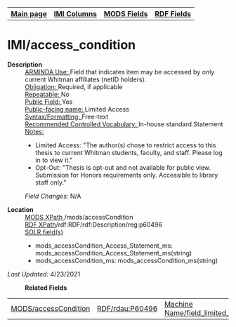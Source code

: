 <!DOCTYPE html>
<html>

<body>
<table style="width:100%">
  <tr>
    <th><a href="index.md">Main page</a></th>
	<th><a href="IMI.md">IMI Columns</a></th>
    <th><a href="MODS.md">MODS Fields</a></th>
    <th><a href="RDF.md">RDF Fields</a></th>
  </tr>
</table>

<h1>IMI/access_condition</h1>
<dl>
  <dt><b>Description</b></dt>
  <dd><ins>ARMINDA Use: </ins>Field that indicates item may be accessed by only current Whitman affiliates (netID holders).</dd>
  <dd><ins>Obligation: </ins>Required, if applicable</dd>
  <dd><ins>Repeatable: </ins>No</dd>
  <dd><ins>Public Field: </ins>Yes</dd>
  <dd><ins>Public-facing name: </ins>Limited Access</dd>
  <dd><ins>Syntax/Formatting: </ins>Free-text</dd>
  <dd><ins>Recommended Controlled Vocabulary: </ins> In-house standard Statement</dd>
  <dd><ins>Notes: </ins>
	<ul>
		<li>Limited Access: "The author(s) chose to restrict access to this thesis to current Whitman students, faculty, and staff. Please log in to view it."</li>
		<li>Opt-Out: "Thesis is opt-out and not available for public view. Submission for Honors requirements only. Accessible to library staff only."</li>
		</ul>
	</dd>
  <dd><i>Field Changes: </i>N/A</dd>
</dl>
<dl>
<dl>
    <dt><b>Location</b></dt>
	  <dd> <ins>MODS XPath </ins>/mods/accessCondition</dd>
		<dd> <ins>RDF XPath</ins>/rdf:RDF/rdf:Description/reg:p60496</dd>
		<dd> <ins>SOLR field(s)</ins>
			<ul>
				<li>mods_accessCondition_Access_Statement_ms: mods_accessCondition_Access_Statement_ms(string)</li>
				<li>mods_accessCondition_ms: mods_accessCondition_ms(string) </li>
			</ul>
		</dd>
</dl>
	<p><i>Last Updated: </i>4/23/2021</p>
</dl>
<dl>
	<dd><b>Related Fields</b></dd>
		<table>
			<td><a href="mods.access_condition.md">MODS/accessCondition</a></td>
			<td><a href="rdf.rdau.p60496.md">RDF/rdau:P60496</a></td>
			<td><a href="workbench_field_limited_access.md">Machine Name/field_limited_access</a></td>
		</table>
</dl>
</body>
</html>